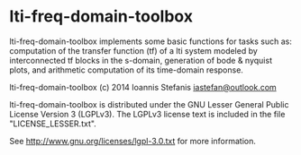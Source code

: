 lti-freq-domain-toolbox
=======================

lti-freq-domain-toolbox implements some basic functions for tasks such as:
computation of the transfer function (tf) of a lti system modeled by interconnected tf blocks 
in the s-domain, generation of bode & nyquist plots, and arithmetic computation of its time-domain response.






lti-freq-domain-toolbox (c) 2014 Ioannis Stefanis <iastefan@outlook.com>

lti-freq-domain-toolbox is distributed under the GNU Lesser General Public License Version 3 (LGPLv3). 
The LGPLv3 license text is included in the file "LICENSE_LESSER.txt".

See http://www.gnu.org/licenses/lgpl-3.0.txt for more information.
